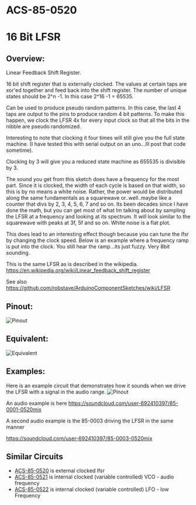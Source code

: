 # ACS-85-0520
16 Bit LFSR
==============

## Overview:
Linear Feedback Shift Register.

16 bit shift register that is externally clocked.  The values at certain taps are xor'ed together and feed back into the shift register.
The number of unique states should be 2^n -1.  In this case 2^16 -1 = 65535.

Can be used to produce pseudo random patterns. In this case, the last 4 taps are output to the pins to produce random 4 bit patterns.
To make this happen, we clock the LFSR 4x for every input clock so that all the bits in the nibble are pseudo randomized.

Interesting to note that clocking it four times will still give you the full state machine.
(I have tested this with serial output on an uno...Ill post that code sometime).

Clocking by 3 will give  you a reduced state machine as 655535 is divisible by 3.
 
The sound you get from this sketch does have a frequency for the most part.  Since it is clocked, the width of each cycle is based on that width, so this is by no means a white noise.
Rather, the power would be distributed along the same fundamentals as a squarewave or..well..maybe like a counter that divs by 2, 3, 4, 5, 6, 7 and so on.
Its been decades since I have done the math, but you can get most of what Im talking about by sampling the LFSR at a frequency and looking at its spectrum.
It will look similar to the squarewave with peaks at 3f, 5f and so on.  White noise is a flat plot.
 
This does lead to an interesting effect though because you can tune the lfsr by changing the clock speed.  Below is an example where a frequency ramp is put into the clock.
You still hear the ramp...its just fuzzy.  Very 8bit sounding.
 

This is the same LFSR as is described in the wikipedia. https://en.wikipedia.org/wiki/Linear_feedback_shift_register

See also https://github.com/robstave/ArduinoComponentSketches/wiki/LFSR



## Pinout:
![Pinout](https://github.com/robstave/ArduinoComponentSketches/blob/master/ACS-85%20ATTiny85%20sketches/ACS-85-0520/images/ACS-85-0520.png)

## Equivalent:

![Equivalent](https://github.com/robstave/ArduinoComponentSketches/blob/master/ACS-85%20ATTiny85%20sketches/ACS-85-0520/images/ACS-85-0520_ex.png)


## Examples:
Here is an example circuit that demonstrates how it sounds when we drive the LFSR with a signal in the audio range.
![Pinout](https://github.com/robstave/ArduinoComponentSketches/blob/master/ACS-85%20ATTiny85%20sketches/ACS-85-0520/images/ACS-85-circuit-0002-0520.png)

An audio example is here https://soundcloud.com/user-692410397/85-0001-0520mix

A second audio example is the 85-0003 driving the LFSR in the same manner

https://soundcloud.com/user-692410397/85-0003-0520mix

## Similar Circuits

* [ACS-85-0520](https://github.com/robstave/ArduinoComponentSketches/tree/master/ACS-85%20ATTiny85%20sketches/ACS-85-0520) is external clocked lfsr
* [ACS-85-0521](https://github.com/robstave/ArduinoComponentSketches/tree/master/ACS-85%20ATTiny85%20sketches/ACS-85-0521) is internal clocked (variable controlled) VCO - audio frequency
* [ACS-85-0522](https://github.com/robstave/ArduinoComponentSketches/tree/master/ACS-85%20ATTiny85%20sketches/ACS-85-0522) is internal clocked (variable controlled) LFO - low Frequency



